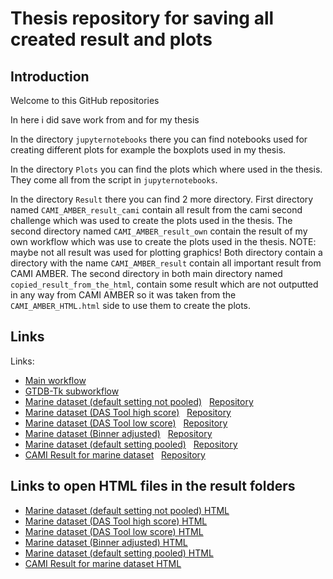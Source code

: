 # Thesis repository for saving all created result and plots

## Introduction
Welcome to this GitHub repositories

In here i did save work from and for my thesis

In the directory `jupyternotebooks` there you can find notebooks used for creating different plots for example the boxplots used in my thesis.

In the directory `Plots` you can find the plots which where used in the thesis. They come all from the script in `jupyternotebooks`.

In the directory `Result` there you can find 2 more directory. First directory named `CAMI_AMBER_result_cami` contain all result from the cami second challenge which was used to create the plots used in the thesis. The second directory named `CAMI_AMBER_result_own` contain the result of my own workflow which was use to create the plots used in the thesis. NOTE: maybe not all result was used for plotting graphics! Both directory contain a directory with the name `CAMI_AMBER_result` contain all important result from CAMI AMBER. The second directory in both main directory named `copied_result_from_the_html`, contain some result which are not outputted in any way from CAMI AMBER so it was taken from the `CAMI_AMBER_HTML.html` side to use them to create the plots.

## Links
Links:

- [Main workflow](https://usegalaxy.eu/u/santinof/w/mags-taxonomic-binning-evaluation)
- [GTDB-Tk subworkflow](https://usegalaxy.eu/u/santinof/w/gtdb-tk-subworkflow)
- [Marine dataset (default setting not pooled)](https://usegalaxy.eu/u/santinof/h/marine-dataset-default-setting-not-pooled) &nbsp; [Repository](Result/CAMI_AMBER_result_own)
- [Marine dataset (DAS Tool high score)](https://usegalaxy.eu/u/santinof/h/marine-dataset-das-tool-adjusted-high-score-threshold) &nbsp; [Repository](Result/CAMI_AMBER_result_with_das_tool_high_treshold)
- [Marine dataset (DAS Tool low score)](https://usegalaxy.eu/u/santinof/h/marine-dataset-das-tool-adjusted-low-score-threshold) &nbsp; [Repository](Result/CAMI_AMBER_result_with_das_tool_low_treshold)
- [Marine dataset (Binner adjusted)](https://usegalaxy.eu/u/santinof/h/marine-dataset-binner-adjusted) &nbsp; [Repository](Result/CAMI_AMBER_result_with_binner_adjusted)
- [Marine dataset (default setting pooled)](https://usegalaxy.eu/u/santinof/h/marine-dataset-default-setting-pooled) &nbsp; [Repository](Result/CAMI_AMBER_result_pooled_dataset)
- [CAMI Result for marine dataset](https://usegalaxy.eu/u/santinof/h/cami-marine-dataset-eval) &nbsp; [Repository](Result/CAMI_AMBER_result_cami)


## Links to open HTML files in the result folders
 
- [Marine dataset (default setting not pooled) HTML](https://santamccloud.github.io/CAMI_AMBER_result_own/CAMI_AMBER_result/CAMI_AMBER__HTML/CAMI_AMBER__HTML.html)
- [Marine dataset (DAS Tool high score) HTML](https://santamccloud.github.io/CAMI_AMBER_result_with_das_tool_high_treshold/CAMI_AMBER_result/CAMI_AMBER__HTML/CAMI_AMBER__HTML.html)
- [Marine dataset (DAS Tool low score) HTML](https://santamccloud.github.io/CAMI_AMBER_result_with_das_tool_low_treshold/CAMI_AMBER_result/CAMI_AMBER__HTML/CAMI_AMBER__HTML.html)
- [Marine dataset (Binner adjusted) HTML](https://santamccloud.github.io/CAMI_AMBER_result_with_binner_adjusted/CAMI_AMBER_result/CAMI_AMBER__HTML/CAMI_AMBER__HTML.html)
- [Marine dataset (default setting pooled) HTML](https://santamccloud.github.io/CAMI_AMBER_result_pooled_dataset/CAMI_AMBER_result/CAMI_AMBER__HTML/CAMI_AMBER__HTML.html)
- [CAMI Result for marine dataset HTML](https://santamccloud.github.io/CAMI_AMBER_result_cami/CAMI_AMBER_result/CAMI_AMBER__HTML/CAMI_AMBER__HTML.html)